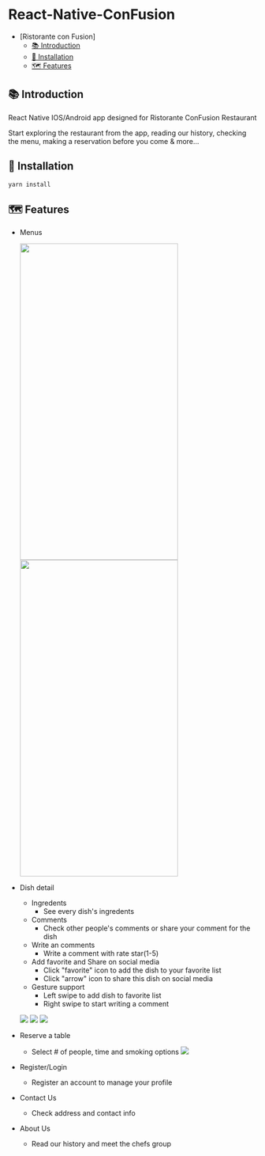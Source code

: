 # React-Native-ConFusion


<!-- TOC -->

- [Ristorante con Fusion]
    - [📚 Introduction](#-introduction)
    - [🔨 Installation](#-installation)
    - [🗺 Features](#-features)

<!-- /TOC -->

## 📚 Introduction

React Native IOS/Android app designed for Ristorante ConFusion Restaurant

Start exploring the restaurant from the app, reading our history, checking the menu, making a reservation before you come & more...


## 🔨 Installation
```
yarn install
```

## 🗺 Features

- Menus

    <img src="/screenshots/menu.png" width="320" height="640"> <img src="/screenshots/dishDetail.png" width="320" height="640">


- Dish detail
    - Ingredents
        - See every dish's ingredents
    - Comments
        - Check other people's comments or share your comment for the dish
    - Write an comments
        - Write a comment with rate star(1-5)
    - Add favorite and Share on social media
        - Click "favorite" icon to add the dish to your favorite list
        - Click "arrow" icon to share this dish on social media
    - Gesture support
        - Left swipe to add dish to favorite list
        - Right swipe to start writing a comment
    
    ![](/screenshots/Favorite.gif)
    ![](/screenshots/comment.gif)
    ![](/screenshots/writecomment.gif)
    
    
- Reserve a table
    - Select # of people, time and smoking options
    ![](/screenshots/reservation.gif)
    
    
- Register/Login
    - Register an account to manage your profile
- Contact Us
    - Check address and contact info
- About Us
    - Read our history and meet the chefs group
